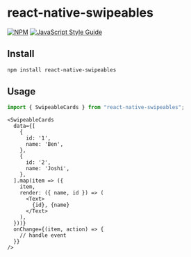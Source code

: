 # react-native-swipeables

[![NPM](https://img.shields.io/npm/v/react-native-swipeables.svg)](https://www.npmjs.com/package/react-native-swipeables) [![JavaScript Style Guide](https://img.shields.io/badge/code_style-standard-brightgreen.svg)](https://standardjs.com)

## Install

```bash
npm install react-native-swipeables
```

## Usage
```typescript
import { SwipeableCards } from "react-native-swipeables";
```

```
<SwipeableCards
  data={[
    {
      id: '1',
      name: 'Ben',
    },
    {
      id: '2',
      name: 'Joshi',
    },
  ].map(item => ({
    item,
    render: ({ name, id }) => (
      <Text>
        {id}, {name}
      </Text>
    ),
  }))}
  onChange={(item, action) => {
    // handle event
  }}
/>
```
